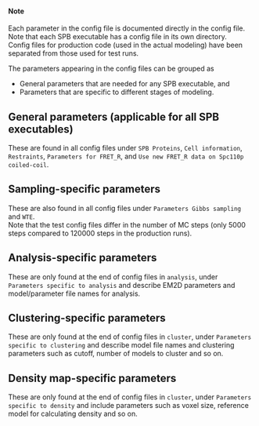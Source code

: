 #### Note 
Each parameter in the config file is documented directly in the config file.  
Note that each SPB executable has a config file in its own directory.  
Config files for production code (used in the actual modeling) have been separated from those used for test runs.

The parameters appearing in the config files can be grouped as 
  - General parameters that are needed for any SPB executable, and 
  - Parameters that are specific to different stages of modeling.

## General parameters (applicable for all SPB executables)
These are found in all config files under `SPB Proteins`, `Cell information`, `Restraints`, `Parameters for FRET_R`, and `Use new FRET_R data on Spc110p coiled-coil`. 

## Sampling-specific parameters 
These are also found in all config files under `Parameters Gibbs sampling` and `WTE`.  
Note that the test config files differ in the number of MC steps (only 5000 steps compared to 120000 steps in the production runs).

## Analysis-specific parameters
These are only found at the end of config files in `analysis`, under `Parameters specific to analysis` and describe EM2D parameters and model/parameter file names for analysis.

## Clustering-specific parameters
These are only found at the end of config files in `cluster`, under `Parameters specific to clustering` and describe model file names and clustering parameters such as cutoff, number of models to cluster and so on. 

## Density map-specific parameters
These are only found at the end of config files in `cluster`, under `Parameters specific to density` and include parameters such as voxel size, reference model for calculating density and so on.


